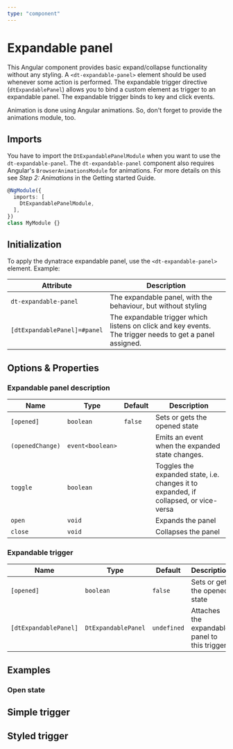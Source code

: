 ```yaml
---
type: "component"
---
```


# Expandable panel

This Angular component provides basic expand/collapse functionality without any styling.
A `<dt-expandable-panel>` element should be used whenever some action is performed. The expandable trigger directive (`dtExpandablePanel`)
allows you to bind a custom element as trigger to an expandable panel. The expandable trigger binds to key and click events.

Animation is done using Angular animations. So, don't forget
to provide the animations module, too.

## Imports

You have to import the `DtExpandablePanelModule` when you want to use the `dt-expandable-panel`.
The `dt-expandable-panel` component also requires Angular's `BrowserAnimationsModule` for animations. For more details on this see *Step 2: Animations* in the Getting started Guide.

```typescript
@NgModule({
  imports: [
    DtExpandablePanelModule,
  ],
})
class MyModule {}

```

## Initialization

To apply the dynatrace expandable panel, use the `<dt-expandable-panel>` element. Example:

<docs-source-example example="DefaultExpandablePanelExampleComponent"></docs-source-example>

| Attribute | Description |
| --- | --- |
| `dt-expandable-panel` | The expandable panel, with the behaviour, but without styling |
| `[dtExpandablePanel]=#panel` | The expandable trigger which listens on click and key events. The trigger needs to get a panel assigned. |

## Options & Properties

### Expandable panel description

| Name | Type | Default | Description |
| --- | --- | --- | --- |
| `[opened]` | `boolean` | `false` | Sets or gets the opened state |
| `(openedChange)` | `event<boolean>` |  | Emits an event when the expanded state changes. |
| `toggle` | `boolean` |  | Toggles the expanded state, i.e. changes it to expanded, if collapsed, or vice-versa |
| `open` | `void` |  | Expands the panel |
| `close` | `void` |  | Collapses the panel |

### Expandable trigger

| Name | Type | Default | Description |
| --- | --- | --- | --- |
| `[opened]` | `boolean` | `false` | Sets or gets the opened state |
| `[dtExpandablePanel]` | `DtExpandablePanel` | `undefined` | Attaches the expandable panel to this trigger |

## Examples

### Open state

<docs-source-example example="OpenExpandablePanelExampleComponent"></docs-source-example>

## Simple trigger

<docs-source-example example="TriggerSimpleExpandablePanelExampleComponent"></docs-source-example>

## Styled trigger

<docs-source-example example="TriggerExpandablePanelExampleComponent"></docs-source-example>
